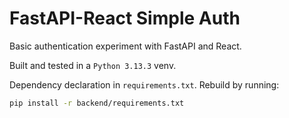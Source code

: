 # FastAPI-React Simple Auth

Basic authentication experiment with FastAPI and React.

Built and tested in a `Python 3.13.3` venv.

Dependency declaration in `requirements.txt`. Rebuild by running:

```bash
pip install -r backend/requirements.txt
```
